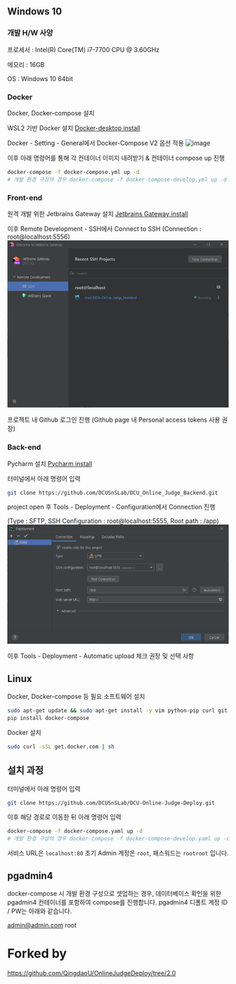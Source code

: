 ## Windows 10

### 개발 H/W 사양
프로세서 : Intel(R) Core(TM) i7-7700 CPU @ 3.60GHz

메모리 : 16GB

OS : Windows 10 64bit

### Docker
Docker, Docker-compose 설치

WSL2 기반 Docker 설치
[Docker-desktop install](https://www.docker.com/products/docker-desktop)

Docker - Setting - General에서
Docker-Compose V2 옵션 적용
![image](https://user-images.githubusercontent.com/40351426/143538687-36a4bb2f-0727-4404-911b-649b48cb0dea.png)

이후 아래 명령어를 통해 각 컨테이너 이미지 내려받기 & 컨테이너 compose up 진행

```bash
docker-compose -f docker-compose.yml up -d
# 개발 환경 구성의 경우 docker-compose -f docker-compose-develop.yml up -d
```


### Front-end
원격 개발 위한 Jetbrains Gateway 설치
[Jetbrains Gateway install](https://www.jetbrains.com/ko-kr/remote-development/gateway/)

이후 Remote Development - SSH에서 Connect to SSH (Connection : root@localhost:5556)
![img.png](img.png)

프로젝트 내 Github 로그인 진행 (Github page 내 Personal access tokens 사용 권장)


### Back-end
Pycharm 설치
[Pycharm install](https://www.jetbrains.com/ko-kr/pycharm/download/#section=windows)

터미널에서 아래 명령어 입력

```bash
git clone https://github.com/DCUSnSLab/DCU_Online_Judge_Backend.git
```

project open 후 Tools - Deployment - Configuration에서 Connection 진행 

(Type : SFTP, SSH Configuration : root@localhost:5555, Root path : /app)
![img_1.png](img_1.png)

이후 Tools - Deployment - Automatic upload 체크 권장 및 선택 사항

## Linux

Docker, Docker-compose 등 필요 소프트웨어 설치

```bash
sudo apt-get update && sudo apt-get install -y vim python-pip curl git
pip install docker-compose
```

Docker 설치
```bash
sudo curl -sSL get.docker.com | sh
```

## 설치 과정

터미널에서 아래 명령어 입력

```bash
git clone https://github.com/DCUSnSLab/DCU-Online-Judge-Deploy.git
```

이후 해당 경로로 이동한 뒤 아래 명령어 입력


```bash
docker-compose -f docker-compose.yaml up -d
# 개발 환경 구성의 경우 docker-compose -f docker-compose-develop.yaml up -d
```

서비스 URL은 ```localhost:80``` 
초기 Admin 계정은 ```root```, 패스워드는 ```rootroot``` 입니다.

## pgadmin4

docker-compose 시 개발 환경 구성으로 셋업하는 경우,
데이터베이스 확인을 위한 pgadmin4 컨테이너를 포함하여 compose를 진행합니다.
pgadmin4 디폴트 계정 ID / PW는 아래와 같습니다.

admin@admin.com
root

# Forked by
https://github.com/QingdaoU/OnlineJudgeDeploy/tree/2.0
